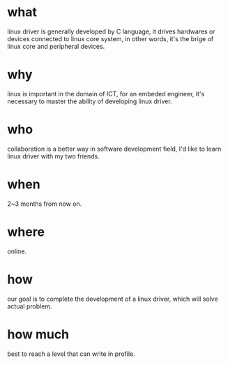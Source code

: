 # what
linux driver is generally developed by C language, it drives hardwares or devices 
connected to linux core system, in other words, it's the brige of linux core and 
peripheral devices.

# why
linux is important in the domain of ICT, for an embeded engineer, it's necessary to 
master the ability of developing linux driver.

# who
collaboration is a better way in software development field, I'd like to learn linux 
driver with my two friends.

# when
2~3 months from now on.

# where
online.

# how
our goal is to complete the development of a linux driver, which will solve actual 
problem.

# how much
best to reach a level that can write in profile.